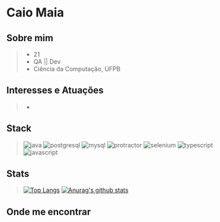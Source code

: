 
# Caio Maia
## Sobre mim

> * 21
> * QA || Dev
> * Ciência da Computação, UFPB

## Interesses e Atuações

> - 

## Stack

> ![java](https://img.shields.io/badge/Java-14354C?style=for-the-badge&logo=java&logoColor=white&color=critical)
> ![postgresql](https://img.shields.io/badge/PostgreSQL-316192?style=for-the-badge&logo=postgresql&logoColor=white)
> ![mysql](https://img.shields.io/badge/MySQL-232F3E?style=for-the-badge&logo=mysql&logoColor=white&color=informational)
> ![protractor](https://img.shields.io/badge/Protractor-111111?style=for-the-badge&logo=protractor&logoColor=white-red&color=red)
> ![selenium](https://img.shields.io/badge/Selenium-2496ED?style=for-the-badge&logo=selenium&logoColor=white) 
> ![typescript](https://img.shields.io/badge/Typescript-239120?style=for-the-badge&logo=typescript&logoColor=white&color=blue)
> ![javascript](https://img.shields.io/badge/Javascript-100000?style=for-the-badge&logo=javascript&logoColor=white&color=yellow)


## Stats

> [![Top Langs](https://github-readme-stats.vercel.app/api/top-langs/?username=Caio-Maia&show_icons=true&hide=html,teX&theme=tokyonight)](https://github.com/anuraghazra/github-readme-stats) [![Anurag's github stats](https://github-readme-stats.vercel.app/api?username=Caio-Maia&show_icons=true&theme=tokyonight)](https://github.com/anuraghazra/github-readme-stats) 

## Onde me encontrar

